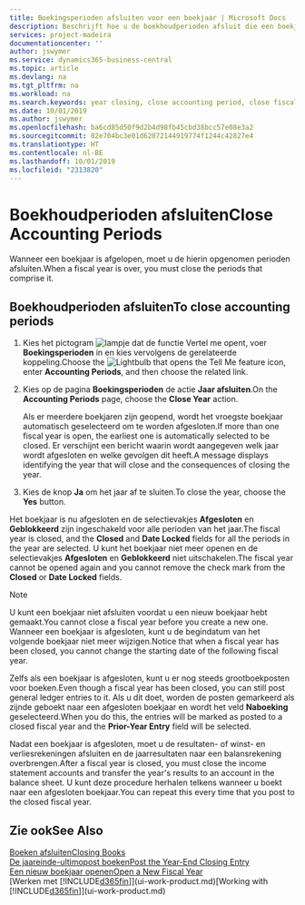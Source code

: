 ```yaml
---
title: Boekingsperioden afsluiten voor een boekjaar | Microsoft Docs
description: Beschrijft hoe u de boekhoudperioden afsluit die een boekjaar vormen.
services: project-madeira
documentationcenter: ''
author: jswymer
ms.service: dynamics365-business-central
ms.topic: article
ms.devlang: na
ms.tgt_pltfrm: na
ms.workload: na
ms.search.keywords: year closing, close accounting period, close fiscal year, bank account detailed trial balance
ms.date: 10/01/2019
ms.author: jswymer
ms.openlocfilehash: ba6cd85d50f9d2b4d98fb45cbd38bcc57e08e3a2
ms.sourcegitcommit: 02e704bc3e01d62072144919774f1244c42827e4
ms.translationtype: HT
ms.contentlocale: nl-BE
ms.lasthandoff: 10/01/2019
ms.locfileid: "2313820"
---
```

# <a name="close-accounting-periods"></a><span data-ttu-id="9e9e9-103">Boekhoudperioden afsluiten</span><span class="sxs-lookup"><span data-stu-id="9e9e9-103">Close Accounting Periods</span></span>
<span data-ttu-id="9e9e9-104">Wanneer een boekjaar is afgelopen, moet u de hierin opgenomen perioden afsluiten.</span><span class="sxs-lookup"><span data-stu-id="9e9e9-104">When a fiscal year is over, you must close the periods that comprise it.</span></span>

## <a name="to-close-accounting-periods"></a><span data-ttu-id="9e9e9-105">Boekhoudperioden afsluiten</span><span class="sxs-lookup"><span data-stu-id="9e9e9-105">To close accounting periods</span></span>
1. <span data-ttu-id="9e9e9-106">Kies het pictogram ![lampje dat de functie Vertel me opent](media/ui-search/search_small.png "Vertel me wat u wilt doen"), voer **Boekingsperioden** in en kies vervolgens de gerelateerde koppeling.</span><span class="sxs-lookup"><span data-stu-id="9e9e9-106">Choose the ![Lightbulb that opens the Tell Me feature](media/ui-search/search_small.png "Tell me what you want to do") icon, enter **Accounting Periods**, and then choose the related link.</span></span>
2. <span data-ttu-id="9e9e9-107">Kies op de pagina **Boekingsperioden** de actie **Jaar afsluiten**.</span><span class="sxs-lookup"><span data-stu-id="9e9e9-107">On the **Accounting Periods** page, choose the **Close Year** action.</span></span>

    <span data-ttu-id="9e9e9-108">Als er meerdere boekjaren zijn geopend, wordt het vroegste boekjaar automatisch geselecteerd om te worden afgesloten.</span><span class="sxs-lookup"><span data-stu-id="9e9e9-108">If more than one fiscal year is open, the earliest one is automatically selected to be closed.</span></span> <span data-ttu-id="9e9e9-109">Er verschijnt een bericht waarin wordt aangegeven welk jaar wordt afgesloten en welke gevolgen dit heeft.</span><span class="sxs-lookup"><span data-stu-id="9e9e9-109">A message displays identifying the year that will close and the consequences of closing the year.</span></span>
3. <span data-ttu-id="9e9e9-110">Kies de knop **Ja** om het jaar af te sluiten.</span><span class="sxs-lookup"><span data-stu-id="9e9e9-110">To close the year, choose the **Yes** button.</span></span>

<span data-ttu-id="9e9e9-111">Het boekjaar is nu afgesloten en de selectievakjes **Afgesloten** en **Geblokkeerd** zijn ingeschakeld voor alle perioden van het jaar.</span><span class="sxs-lookup"><span data-stu-id="9e9e9-111">The fiscal year is closed, and the **Closed** and **Date Locked** fields for all the periods in the year are selected.</span></span> <span data-ttu-id="9e9e9-112">U kunt het boekjaar niet meer openen en de selectievakjes **Afgesloten** en **Geblokkeerd** niet uitschakelen.</span><span class="sxs-lookup"><span data-stu-id="9e9e9-112">The fiscal year cannot be opened again and you cannot remove the check mark from the **Closed** or **Date Locked** fields.</span></span>

> [!NOTE]  
>   <span data-ttu-id="9e9e9-113">U kunt een boekjaar niet afsluiten voordat u een nieuw boekjaar hebt gemaakt.</span><span class="sxs-lookup"><span data-stu-id="9e9e9-113">You cannot close a fiscal year before you create a new one.</span></span> <span data-ttu-id="9e9e9-114">Wanneer een boekjaar is afgesloten, kunt u de begindatum van het volgende boekjaar niet meer wijzigen.</span><span class="sxs-lookup"><span data-stu-id="9e9e9-114">Notice that when a fiscal year has been closed, you cannot change the starting date of the following fiscal year.</span></span>

<span data-ttu-id="9e9e9-115">Zelfs als een boekjaar is afgesloten, kunt u er nog steeds grootboekposten voor boeken.</span><span class="sxs-lookup"><span data-stu-id="9e9e9-115">Even though a fiscal year has been closed, you can still post general ledger entries to it.</span></span> <span data-ttu-id="9e9e9-116">Als u dit doet, worden de posten gemarkeerd als zijnde geboekt naar een afgesloten boekjaar en wordt het veld **Naboeking** geselecteerd.</span><span class="sxs-lookup"><span data-stu-id="9e9e9-116">When you do this, the entries will be marked as posted to a closed fiscal year and the **Prior-Year Entry** field will be selected.</span></span>

<span data-ttu-id="9e9e9-117">Nadat een boekjaar is afgesloten, moet u de resultaten- of winst- en verliesrekeningen afsluiten en de jaarresultaten naar een balansrekening overbrengen.</span><span class="sxs-lookup"><span data-stu-id="9e9e9-117">After a fiscal year is closed, you must close the income statement accounts and transfer the year's results to an account in the balance sheet.</span></span> <span data-ttu-id="9e9e9-118">U kunt deze procedure herhalen telkens wanneer u boekt naar een afgesloten boekjaar.</span><span class="sxs-lookup"><span data-stu-id="9e9e9-118">You can repeat this every time that you post to the closed fiscal year.</span></span>

## <a name="see-also"></a><span data-ttu-id="9e9e9-119">Zie ook</span><span class="sxs-lookup"><span data-stu-id="9e9e9-119">See Also</span></span>
[<span data-ttu-id="9e9e9-120">Boeken afsluiten</span><span class="sxs-lookup"><span data-stu-id="9e9e9-120">Closing Books</span></span>](year-close-books.md)  
[<span data-ttu-id="9e9e9-121">De jaareinde-ultimopost boeken</span><span class="sxs-lookup"><span data-stu-id="9e9e9-121">Post the Year-End Closing Entry</span></span>](year-how-post-year-end-close-entry.md)  
[<span data-ttu-id="9e9e9-122">Een nieuw boekjaar openen</span><span class="sxs-lookup"><span data-stu-id="9e9e9-122">Open a New Fiscal Year</span></span>](finance-how-open-new-fiscal-year.md)  
<span data-ttu-id="9e9e9-123">[Werken met [!INCLUDE[d365fin](includes/d365fin_md.md)]](ui-work-product.md)</span><span class="sxs-lookup"><span data-stu-id="9e9e9-123">[Working with [!INCLUDE[d365fin](includes/d365fin_md.md)]](ui-work-product.md)</span></span>
